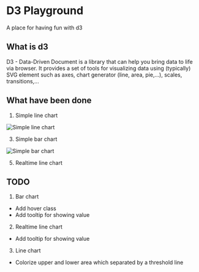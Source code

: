 # D3 Playground

A place for having fun with d3

## What is d3

D3 - Data-Driven Document is a library that can help you bring data to life via browser. It provides a set of tools for visualizing data using (typically) SVG element such as axes, chart generator (line, area, pie,...), scales, transitions,...

## What have been done

1. Simple line chart

![Simple line chart](https://firebasestorage.googleapis.com/v0/b/d3-playground-a2874.appspot.com/o/bar_chart_min.png?alt=media)

3. Simple bar chart

![Simple bar chart](https://firebasestorage.googleapis.com/v0/b/d3-playground-a2874.appspot.com/o/bar_chart_min.png)

5. Realtime line chart

## TODO

1. Bar chart
  - Add hover class
  - Add tooltip for showing value

2. Realtime line chart
  - Add tooltip for showing value

3. Line chart
  - Colorize upper and lower area which separated by a threshold line
